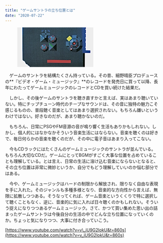 ```yaml
---
title: "ゲームサントラの立ち位置とは"
date: "2020-07-22"
---
```


<figure>

![](assets/n547d1880790c_0cef186c5beb621e995a4590ba31be37.png)

</figure>

　ゲームのサントラを結構たくさん持っている。その昔、細野晴臣プロデュースの**『ビデオ・ゲーム・ミュージック』**のレコードを発売日に買って以降、長年にわたってゲームミュージックのレコードとCDを買い続けた結果だ。

　しかし、その後ゲームのサントラを聴き直すかと言えば、実はあまり聴いていない。特にチップチューン時代のチープなサウンドは、その音に独特の魅力こそ感じるものの、普段聴く音楽としてはあまり選択されない。もちろん嫌いというわけではない。好きなのだが、あまり聴かないのだ。

　もちろん、日常にPSGやFM音源の音が鳴り響く生活もありかもしれない。しかし、個人的にはなかなかそういう音楽生活にはならない。音楽を聴くのは好きで、毎日何らかの音楽を聴くのだが、その中に電子音はあまり入ってこない。

　今もCDラックにはたくさんのゲームミュージックのサントラが並んでいる。もちろん大切なCDだ。ゲームにとってBGMがすごく大事な位置を占めていることも理解している。とは言え、日常の生活に溶け込む音楽にならないとなると、その立ち位置は非常に微妙というか、自分でもどう理解していいのか悩む部分ではある。

　今や、ゲームミュージックはハードの制限から解放され、限りなく自由な表現を手に入れた。そのジャンルも多種多様となり、音楽的な方向性から言えば、無限に拡散しつつある。そうなってくれば、ゲーム音楽というくくりで特に選択して聴くこともなく、逆に、音楽的に気に入れば日々聴くのかもしれない。そういう捉えになりつつあるゲームミュージック。さて、かつて買い集めた思い出の詰まったゲームサントラは今後自分の生活の中でどんな立ち位置になっていくのか。ちょっと気になりつつ、大事に付き合っていこう。

[https://www.youtube.com/watch?v=v\_iU9G2lokU&t=860s](https://www.youtube.com/watch?v=v_iU9G2lokU&t=860s)
